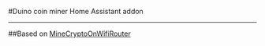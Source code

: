 
#Duino coin miner Home Assistant addon
_____
##Based on [MineCryptoOnWifiRouter](https://github.com/BastelPichi/MineCryptoOnWifiRouter)



